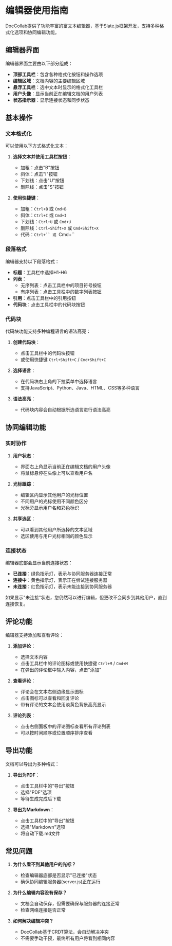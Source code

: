 # 编辑器使用指南

DocCollab提供了功能丰富的富文本编辑器，基于Slate.js框架开发，支持多种格式化选项和协同编辑功能。

## 编辑器界面

编辑器界面主要由以下部分组成：

- **顶部工具栏**：包含各种格式化按钮和操作选项
- **编辑区域**：文档内容的主要编辑区域
- **悬浮工具栏**：选中文本时显示的格式化工具栏
- **用户头像**：显示当前正在编辑文档的用户列表
- **状态指示器**：显示连接状态和同步状态


## 基本操作

### 文本格式化

可以使用以下方式格式化文本：

1. **选择文本并使用工具栏按钮**：
   - 加粗：点击"B"按钮
   - 斜体：点击"I"按钮
   - 下划线：点击"U"按钮
   - 删除线：点击"S"按钮

2. **使用快捷键**：
   - 加粗：`Ctrl+B` 或 `Cmd+B`
   - 斜体：`Ctrl+I` 或 `Cmd+I`
   - 下划线：`Ctrl+U` 或 `Cmd+U`
   - 删除线：`Ctrl+Shift+X` 或 `Cmd+Shift+X`
   - 代码：`Ctrl+`` 或 `Cmd+``

### 段落格式

编辑器支持以下段落格式：

- **标题**：工具栏中选择H1-H6
- **列表**：
  - 无序列表：点击工具栏中的项目符号按钮
  - 有序列表：点击工具栏中的数字列表按钮
- **引用**：点击工具栏中的引用按钮
- **代码块**：点击工具栏中的代码块按钮

### 代码块

代码块功能支持多种编程语言的语法高亮：

1. **创建代码块**：
   - 点击工具栏中的代码块按钮
   - 或使用快捷键 `Ctrl+Shift+C` / `Cmd+Shift+C`

2. **选择语言**：
   - 在代码块右上角的下拉菜单中选择语言
   - 支持JavaScript、Python、Java、HTML、CSS等多种语言

3. **语法高亮**：
   - 代码块内容会自动根据所选语言进行语法高亮

## 协同编辑功能

### 实时协作

1. **用户状态**：
   - 界面右上角显示当前正在编辑文档的用户头像
   - 将鼠标悬停在头像上可以查看用户名

2. **光标跟踪**：
   - 编辑区内显示其他用户的光标位置
   - 不同用户的光标使用不同颜色区分
   - 光标旁显示用户名和彩色标识

3. **共享选区**：
   - 可以看到其他用户所选择的文本区域
   - 选区使用与用户光标相同的颜色显示

### 连接状态

编辑器底部会显示当前连接状态：

- **已连接**：绿色指示灯，表示与协同服务器连接正常
- **连接中**：黄色指示灯，表示正在尝试连接服务器
- **未连接**：红色指示灯，表示未能连接到协同服务器

如果显示"未连接"状态，您仍然可以进行编辑，但更改不会同步到其他用户，直到连接恢复。

## 评论功能

编辑器支持添加和查看评论：

1. **添加评论**：
   - 选择文本内容
   - 点击工具栏中的评论图标或使用快捷键 `Ctrl+M` / `Cmd+M`
   - 在弹出的评论框中输入内容，点击"添加"

2. **查看评论**：
   - 评论会在文本右侧边缘显示图标
   - 点击图标可以查看和回复评论
   - 带有评论的文本会使用淡黄色背景高亮显示

3. **评论列表**：
   - 点击右侧面板中的评论图标查看所有评论列表
   - 可以按时间顺序或位置顺序排序查看

## 导出功能

文档可以导出为多种格式：

1. **导出为PDF**：
   - 点击工具栏中的"导出"按钮
   - 选择"PDF"选项
   - 等待生成完成后下载

2. **导出为Markdown**：
   - 点击工具栏中的"导出"按钮
   - 选择"Markdown"选项
   - 将自动下载.md文件

## 常见问题

1. **为什么看不到其他用户的光标？**
   - 检查编辑器底部是否显示"已连接"状态
   - 确保协同编辑服务器(server.js)正在运行

2. **为什么编辑内容没有保存？**
   - 文档会自动保存，但需要确保与服务器的连接正常
   - 检查网络连接是否正常

3. **如何解决编辑冲突？**
   - DocCollab基于CRDT算法，会自动解决冲突
   - 不需要手动干预，最终所有用户将看到相同内容 